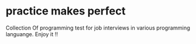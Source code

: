 # practice makes perfect
Collection Of programming test for job interviews in various programming languange. Enjoy it !!